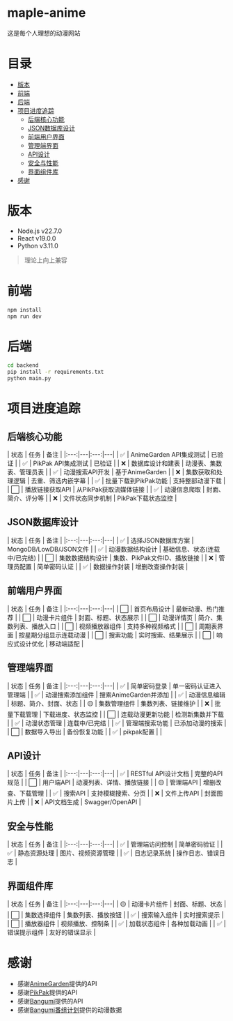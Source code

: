 # maple-anime

这是每个人理想的动漫网站

# 目录

- [版本](#版本)
- [前端](#前端)
- [后端](#后端)
- [项目进度追踪](#项目进度追踪)
  - [后端核心功能](#后端核心功能)
  - [JSON数据库设计](#JSON数据库设计)
  - [前端用户界面](#前端用户界面)
  - [管理端界面](#管理端界面)
  - [API设计](#API设计)
  - [安全与性能](#安全与性能)
  - [界面组件库](#界面组件库)
- [感谢](#感谢)

# 版本

- Node.js v22.7.0
- React v19.0.0
- Python v3.11.0

> 理论上向上兼容

# 前端

```bash
npm install
npm run dev
```

# 后端

```bash
cd backend
pip install -r requirements.txt
python main.py
```

# 项目进度追踪

## 后端核心功能
| 状态 | 任务 |  备注 |
|:---:|---|:---:|---|
| ✅ | AnimeGarden API集成测试 |  已验证 |
| ✅ | PikPak API集成测试 |  已验证 |
| ❌ | 数据库设计和建表 |  动漫表、集数表、管理员表 |
| ✅ | 动漫搜索API开发 |  基于AnimeGarden |
| ❌ | 集数获取和处理逻辑 |  去重、筛选内嵌字幕 |
| ✅ | 批量下载到PikPak功能 |  支持整部动漫下载 |
| ⬜ | 播放链接获取API |  从PikPak获取流媒体链接 |
| ✅ | 动漫信息爬取 |  封面、简介、评分等 |
| ❌ | 文件状态同步机制 |  PikPak下载状态监控 |

## JSON数据库设计
| 状态 | 任务 |  备注 |
|:---:|---|:---:|---|
| ✅ | 选择JSON数据库方案 |  MongoDB/LowDB/JSON文件 |
| ✅ | 动漫数据结构设计 |  基础信息、状态(连载中/已完结) |
| ⬜ | 集数数据结构设计 |  集数、PikPak文件ID、播放链接 |
| ❌ | 管理员配置 |  简单密码认证 |
| ✅ | 数据操作封装 |  增删改查操作封装 |

## 前端用户界面
| 状态 | 任务 |  备注 |
|:---:|---|:---:|---|
| ⬜ | 首页布局设计 |  最新动漫、热门推荐 |
| ⬜ | 动漫卡片组件 |  封面、标题、状态展示 |
| ⬜ | 动漫详情页 |  简介、集数列表、播放入口 |
| ⬜ | 视频播放器组件 |  支持多种视频格式 |
| ⬜ | 周期表界面 |  按星期分组显示连载动漫 |
| ⬜ | 搜索功能 |  实时搜索、结果展示 |
| ⬜ | 响应式设计优化 |  移动端适配 |

## 管理端界面
| 状态 | 任务 |  备注 |
|:---:|---|:---:|---|
| ✅ | 简单密码登录 |  单一密码认证进入管理端 |
| ✅ | 动漫搜索添加组件 |  搜索AnimeGarden并添加 |
| ✅ | 动漫信息编辑 |  标题、简介、封面、状态 |
| 🟡 | 集数管理组件 |  集数列表、链接维护 |
| ❌ | 批量下载管理 |  下载进度、状态监控 |
| ⬜ | 连载动漫更新功能 |  检测新集数并下载 |
| ✅ | 动漫状态管理 |  连载中/已完结 |
| ✅ | 管理端搜索功能 |  已添加动漫的搜索 |
| ⬜ | 数据导入导出 |  备份恢复功能 |
| ✅ | pikpak配置 |   |

## API设计
| 状态 | 任务 |  备注 |
|:---:|---|:---:|---|
| ✅ | RESTful API设计文档 |  完整的API规范 |
| ⬜ | 用户端API |  动漫列表、详情、播放链接 |
| 🟡 | 管理端API |  增删改查、下载管理 |
| ✅ | 搜索API |  支持模糊搜索、分页 |
| ❌ | 文件上传API |  封面图片上传 |
| ❌ | API文档生成 |  Swagger/OpenAPI |

## 安全与性能
| 状态 | 任务 |  备注 |
|:---:|---|:---:|---|
| ✅ | 管理端访问控制 |  简单密码验证 |
| ✅ | 静态资源处理 |  图片、视频资源管理 |
| ✅ | 日志记录系统 |  操作日志、错误日志 |

## 界面组件库
| 状态 | 任务 |  备注 |
|:---:|---|:---:|---|
| 🟡 | 动漫卡片组件 |  封面、标题、状态 |
| ⬜ | 集数选择组件 |  集数列表、播放按钮 |
| ✅ | 搜索输入组件 |  实时搜索提示 |
| ⬜ | 播放器组件 |  视频播放、控制条 |
| ✅ | 加载状态组件 |  各种加载动画 |
| ✅ | 错误提示组件 |  友好的错误显示 |

# 感谢

- 感谢[AnimeGarden](https://github.com/yjl9903/AnimeGarden)提供的API
- 感谢[PikPak](https://github.com/Quan666/PikPakAPI)提供的API
- 感谢[Bangumi](https://github.com/bangumi/api)提供的API
- 感谢[Bangumi番组计划](https://github.com/bangumi/server)提供的动漫数据